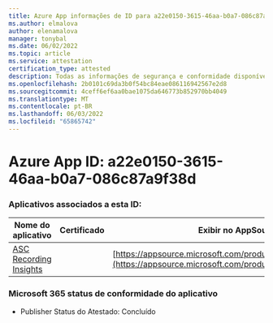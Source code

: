 ```yaml
---
title: Azure App informações de ID para a22e0150-3615-46aa-b0a7-086c87a9f38d
ms.author: elmalova
author: elenamalova
manager: tonybal
ms.date: 06/02/2022
ms.topic: article
ms.service: attestation
certification_type: attested
description: Todas as informações de segurança e conformidade disponíveis para a22e0150-3615-46aa-b0a7-086c87a9f38d.
ms.openlocfilehash: 2b0101c69da3b0f54bc84eae086116942567e2d8
ms.sourcegitcommit: 4ceff6ef6aa0bae1075da646773b852970bb4049
ms.translationtype: MT
ms.contentlocale: pt-BR
ms.lasthandoff: 06/03/2022
ms.locfileid: "65865742"
---
```

# <a name="azure-app-id-a22e0150-3615-46aa-b0a7-086c87a9f38d"></a>Azure App ID: a22e0150-3615-46aa-b0a7-086c87a9f38d


### <a name="apps-associated-with-this-id"></a>Aplicativos associados a esta ID:
| **Nome do aplicativo** | **Certificado** | **Exibir no AppSource** |
|--------------|---------------|-----------------------|
| [ASC Recording Insights](../forward/WA200000708.md) |  | [https://appsource.microsoft.com/product/office/WA200000708](https://appsource.microsoft.com/product/office/WA200000708) |

### <a name="microsoft-365-app-compliance-status"></a>Microsoft 365 status de conformidade do aplicativo
- Publisher Status do Atestado: Concluído
